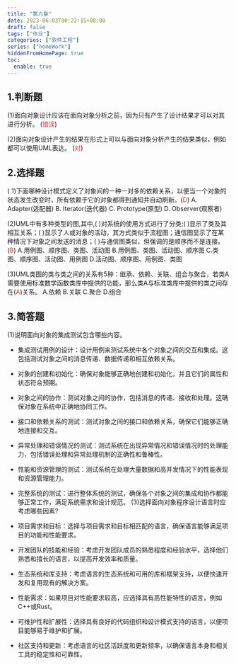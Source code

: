 ```yaml
---
title: "第六章"
date: 2023-06-03T00:22:15+08:00
draft: false
tags: ["作业"]
categories: ["软件工程"]
series: ["homeWork"]
hiddenFromHomePage: true
toc:
  enable: true
---
```


## 1.判断题

(1)面向对象设计应该在面向对象分析之前，因为只有产生了设计结果才可以对其进行分析。 (<font color="#d83931">错误</font>)

(2)面向对象设计产生的结果在形式上可以与面向对象分析产生的结果类似，例如都可以使用UML表达。 (<font color="#d83931">对</font>)

## 2.选择题

( 1)下面哪种设计模式定义了对象间的一种一对多的依赖关系，以便当一个对象的状态发生改变时，所有依赖于它的对象都得到通知并自动刷新。(<font color="#d83931">D</font>)
A. Adapter(适配器) B. Iterator(迭代器)
C. Prototype(原型) D. Observer(观察者)

(2)UML中有多种类型的图,其中,( )对系统的使用方式进行了分类;( )显示了类及其相互关系；( )显示了人或对象的活动，其方式类似于流程图；通信图显示了在某种情况下对象之间发送的消息；( )与通信图类似，但强调的是顺序而不是连接。(<font color="#d83931">B</font>)
A.用例图、顺序图、类图、活动图 B.用例图、类图、活动图、顺序图
C.类图、顺序图、活动图、用例图 D.活动图、顺序图、用例图、类图

(3)UML类图的类与类之间的关系有5种：继承、依赖、关联、组合与聚合，若类A需要使用标准数学函数类库中提供的功能，那么类A与标准类库中提供的类之间存在(<font color="#d83931">A</font>)关系。
A.依赖 B.关联 C.聚合 D.组合

## 3.简答题

(1)说明面向对象的集成测试包含哪些内容。

- 集成测试用例的设计：设计用例来测试系统中各个对象之间的交互和集成。这包括测试对象之间的消息传递、数据传递和相互依赖关系。
    
- 对象的创建和初始化：确保对象能够正确地创建和初始化，并且它们的属性和状态符合预期。
    
- 对象之间的协作：测试对象之间的协作，包括消息的传递、接收和处理。这确保对象在系统中正确地协同工作。
    
- 接口和依赖关系的测试：测试对象之间的接口和依赖关系，确保它们能够正确地连接和交互。
    
- 异常处理和错误情况的测试：测试系统在出现异常情况和错误情况时的处理能力，包括错误处理和异常处理机制的正确性和鲁棒性。
    
- 性能和资源管理的测试：测试系统在处理大量数据和高并发情况下的性能表现和资源管理能力。
    
- 完整系统的测试：进行整体系统的测试，确保各个对象之间的集成和协作都能够正常工作，满足系统需求和设计规范。
(3)选择面向对象程序设计语言时应考虑哪些因素?
- 项目需求和目标：选择与项目需求和目标相匹配的语言，确保语言能够满足项目的功能和性能要求。
    
- 开发团队的技能和经验：考虑开发团队成员的熟悉程度和经验水平，选择他们熟悉和擅长的语言，以提高开发效率和质量。
    
- 生态系统和库支持：考虑语言的生态系统和可用的库和框架支持，以便快速开发和复用现有的解决方案。
    
- 性能需求：如果项目对性能要求较高，应选择具有高性能特性的语言，例如C++或Rust。
    
- 可维护性和扩展性：选择具有良好的代码组织和设计模式支持的语言，以便项目能够易于维护和扩展。
    
- 社区支持和更新：考虑语言的社区活跃度和更新频率，以确保语言本身和相关工具的稳定性和可靠性。
